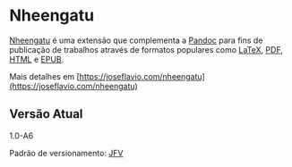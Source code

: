 # Nheengatu

[Nheengatu] é uma extensão que complementa a [Pandoc] para fins de publicação de trabalhos através de formatos populares como [LaTeX], [PDF], [HTML] e [EPUB].

Mais detalhes em [https://joseflavio.com/nheengatu](https://joseflavio.com/nheengatu)

## Versão Atual

1.0-A6

Padrão de versionamento: [JFV](https://joseflavio.com/jfv)

[EPUB]: https://pt.wikipedia.org/wiki/EPUB
[HTML]: https://www.w3schools.com/html/html_intro.asp
[LaTeX]: https://pt.wikipedia.org/wiki/LaTeX
[Pandoc]: https://pandoc.org/MANUAL.html#pandocs-markdown
[PDF]: https://pt.wikipedia.org/wiki/Portable_Document_Format
[Nheengatu]: https://joseflavio.com/nheengatu/
